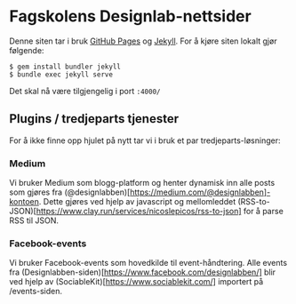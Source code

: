 # Fagskolens Designlab-nettsider

Denne siten tar i bruk [GitHub Pages](https://pages.github.com/) og [Jekyll](https://jekyllrb.com/). For å kjøre siten lokalt gjør følgende:

```
$ gem install bundler jekyll
$ bundle exec jekyll serve
```

Det skal nå være tilgjengelig i port `:4000/`

## Plugins / tredjeparts tjenester
For å ikke finne opp hjulet på nytt tar vi i bruk et par tredjeparts-løsninger:

### Medium
Vi bruker Medium som blogg-platform og henter dynamisk inn alle posts som gjøres fra (@designlabben)[https://medium.com/@designlabben]-kontoen. Dette gjøres ved hjelp av javascript og mellomleddet (RSS-to-JSON)[https://www.clay.run/services/nicoslepicos/rss-to-json] for å parse RSS til JSON.

### Facebook-events
Vi bruker Facebook-events som hovedkilde til event-håndtering. Alle events fra (Designlabben-siden)[https://www.facebook.com/designlabben/] blir ved hjelp av (SociableKit)[https://www.sociablekit.com/] importert på /events-siden. 

